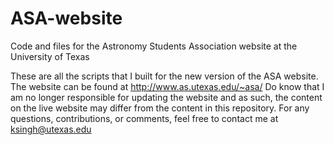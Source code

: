 # ASA-website
Code and files for the Astronomy Students Association website at the University of Texas

These are all the scripts that I built for the new version of the ASA website. The website can be found at http://www.as.utexas.edu/~asa/ Do know that I am no longer responsible for updating the website and as such, the content on the live website may differ from the content in this repository. 
For any questions, contributions, or comments, feel free to contact me at ksingh@utexas.edu
